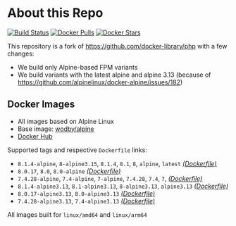 # About this Repo

[![Build Status](https://github.com/wodby/base-php/workflows/Build%20docker%20image/badge.svg)](https://github.com/wodby/base-php/actions)
[![Docker Pulls](https://img.shields.io/docker/pulls/wodby/base-php.svg)](https://hub.docker.com/r/wodby/base-php)
[![Docker Stars](https://img.shields.io/docker/stars/wodby/base-php.svg)](https://hub.docker.com/r/wodby/base-php)

This repository is a fork of https://github.com/docker-library/php with a few changes:

* We build only Alpine-based FPM variants
* We build variants with the latest alpine and alpine 3.13 (because of https://github.com/alpinelinux/docker-alpine/issues/182) 

## Docker Images

* All images based on Alpine Linux
* Base image: [wodby/alpine](https://github.com/wodby/alpine)
* [Docker Hub](https://hub.docker.com/r/wodby/base-php)

Supported tags and respective `Dockerfile` links:

* `8.1.4-alpine`, `8-alpine3.15`, `8.1.4`, `8.1`, `8`, `alpine`, `latest` [_(Dockerfile)_](https://github.com/wodby/base-php/tree/master/8.1/alpine3.15/fpm/Dockerfile.wodby)
* `8.0.17`, `8.0`, `8.0-alpine` [_(Dockerfile)_](https://github.com/wodby/base-php/tree/master/8.0/alpine3.15/fpm/Dockerfile.wodby)
* `7.4.28-alpine`, `7.4-alpine`, `7-alpine`, `7.4.28`, `7.4`, `7`,  [_(Dockerfile)_](https://github.com/wodby/base-php/tree/master/7.4/alpine3.15/fpm/Dockerfile.wodby)
* `8.1.4-alpine3.13`, `8.1-alpine3.13`, `8-alpine3.13`, `alpine3.13` [_(Dockerfile)_](https://github.com/wodby/base-php/tree/master/8.1/alpine3.15/fpm/Dockerfile.wodby)
* `8.0.17-alpine3.13`, `8.0-alpine3.13` [_(Dockerfile)_](https://github.com/wodby/base-php/tree/master/8.0/alpine3.15/fpm/Dockerfile.wodby)
* `7.4.28-alpine3.13`, `7.4-alpine3.13` [_(Dockerfile)_](https://github.com/wodby/base-php/tree/master/7.4/alpine3.15/fpm/Dockerfile.wodby)

All images built for `linux/amd64` and `linux/arm64`
